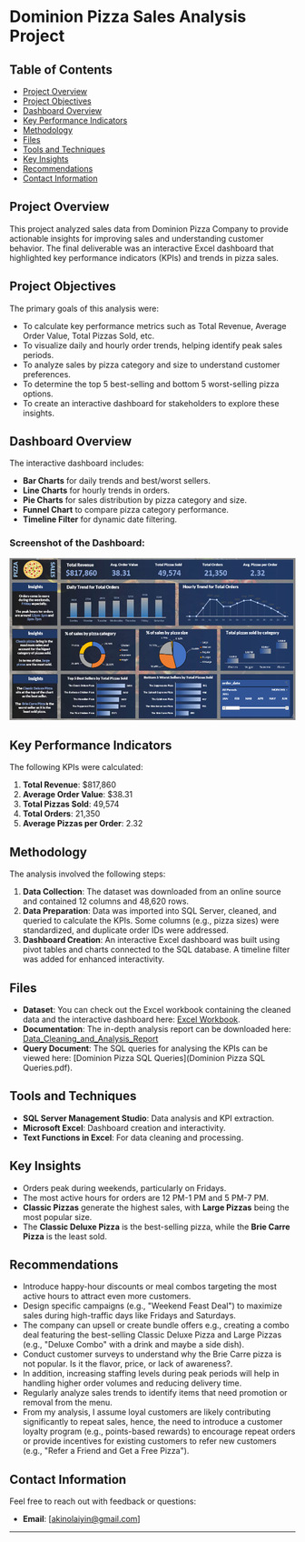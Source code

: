 # Dominion Pizza Sales Analysis Project

## Table of Contents
- [Project Overview](#project-overview)
- [Project Objectives](#project-objectives)
- [Dashboard Overview](#dashboard-overview)
- [Key Performance Indicators](#key-performance-indicators)
- [Methodology](#methodology)
- [Files](#files)
- [Tools and Techniques](#tools-and-techniques)
- [Key Insights](#key-insights)
- [Recommendations](#recommendations)
- [Contact Information](#contact-information)

## Project Overview
This project analyzed sales data from Dominion Pizza Company to provide actionable insights for improving sales and understanding customer behavior. The final deliverable was an interactive Excel dashboard that highlighted key performance indicators (KPIs) and trends in pizza sales.

## Project Objectives
The primary goals of this analysis were:
- To calculate key performance metrics such as Total Revenue, Average Order Value, Total Pizzas Sold, etc.
- To visualize daily and hourly order trends, helping identify peak sales periods.
- To analyze sales by pizza category and size to understand customer preferences.
- To determine the top 5 best-selling and bottom 5 worst-selling pizza options.
- To create an interactive dashboard for stakeholders to explore these insights.

## Dashboard Overview
The interactive dashboard includes:
- **Bar Charts** for daily trends and best/worst sellers.
- **Line Charts** for hourly trends in orders.
- **Pie Charts** for sales distribution by pizza category and size.
- **Funnel Chart** to compare pizza category performance.
- **Timeline Filter** for dynamic date filtering.

### Screenshot of the Dashboard:
![Pizza Sales Dashboard](Dominion_Pizza_Dashboard.png)

## Key Performance Indicators
The following KPIs were calculated:
1. **Total Revenue**: $817,860  
2. **Average Order Value**: $38.31  
3. **Total Pizzas Sold**: 49,574  
4. **Total Orders**: 21,350  
5. **Average Pizzas per Order**: 2.32  

## Methodology
The analysis involved the following steps:
1. **Data Collection**: The dataset was downloaded from an online source and contained 12 columns and 48,620 rows.
2. **Data Preparation**: Data was imported into SQL Server, cleaned, and queried to calculate the KPIs. Some columns (e.g., pizza sizes) were standardized, and duplicate order IDs were addressed.
3. **Dashboard Creation**: An interactive Excel dashboard was built using pivot tables and charts connected to the SQL database. A timeline filter was added for enhanced interactivity.

## Files
- **Dataset**: You can check out the Excel workbook containing the cleaned data and the interactive dashboard here: [Excel Workbook](https://docs.google.com/spreadsheets/d/1tkPNKJf4eyypxVRlH9f3Ofo35FSiqrx2/edit?usp=drive_link&ouid=118110181468829394233&rtpof=true&sd=true).
- **Documentation**: The in-depth analysis report can be downloaded here: [Data_Cleaning_and_Analysis_Report](Dominion_Pizza_Data_Cleaning_and_Analysis_Report.pdf)
- **Query Document**: The SQL queries for analysing the KPIs can be viewed here: [Dominion Pizza SQL Queries](Dominion Pizza SQL Queries.pdf).

## Tools and Techniques
- **SQL Server Management Studio**: Data analysis and KPI extraction.
- **Microsoft Excel**: Dashboard creation and interactivity.
- **Text Functions in Excel**: For data cleaning and processing.

## Key Insights
- Orders peak during weekends, particularly on Fridays.
- The most active hours for orders are 12 PM-1 PM and 5 PM-7 PM.
- **Classic Pizzas** generate the highest sales, with **Large Pizzas** being the most popular size.
- The **Classic Deluxe Pizza** is the best-selling pizza, while the **Brie Carre Pizza** is the least sold.

## Recommendations
- Introduce happy-hour discounts or meal combos targeting the most active hours to attract even more customers.
- Design specific campaigns (e.g., "Weekend Feast Deal") to maximize sales during high-traffic days like Fridays and Saturdays.
- The company can upsell or create bundle offers e.g., creating a combo deal featuring the best-selling Classic Deluxe Pizza and Large Pizzas (e.g., "Deluxe Combo" with a drink and maybe a side dish).
- Conduct customer surveys to understand why the Brie Carre pizza is not popular. Is it the flavor, price, or lack of awareness?.
- In addition, increasing staffing levels during peak periods will help in handling higher order volumes and reducing delivery time.
- Regularly analyze sales trends to identify items that need promotion or removal from the menu.
- From my analysis, I assume loyal customers are likely contributing significantly to repeat sales, hence, the need to introduce a customer loyalty program (e.g., points-based rewards) to encourage repeat orders or provide incentives for existing customers to refer new customers (e.g., "Refer a Friend and Get a Free Pizza").
  
## Contact Information
Feel free to reach out with feedback or questions:
- **Email**: [akinolaiyin@gmail.com]

---


